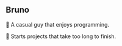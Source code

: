 
  <h2>Bruno</h2>
  <p>🔹 A casual guy that enjoys programming.</p>
  <p>🔹 Starts projects that take too long to finish.</p>
